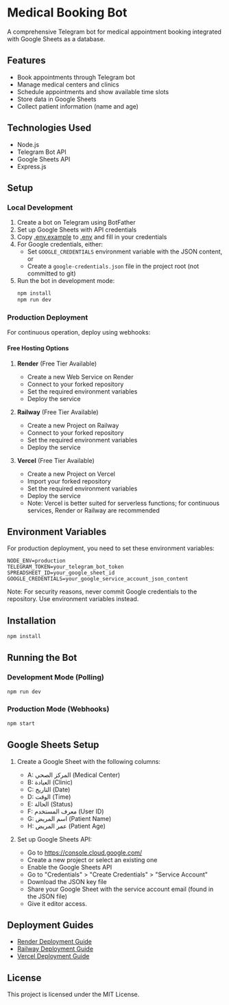 # Medical Booking Bot

A comprehensive Telegram bot for medical appointment booking integrated with Google Sheets as a database.

## Features
- Book appointments through Telegram bot
- Manage medical centers and clinics
- Schedule appointments and show available time slots
- Store data in Google Sheets
- Collect patient information (name and age)

## Technologies Used
- Node.js
- Telegram Bot API
- Google Sheets API
- Express.js

## Setup

### Local Development
1. Create a bot on Telegram using BotFather
2. Set up Google Sheets with API credentials
3. Copy [.env.example](file:///c%3A/Users/hussein%20tech/StudioProjects/New%20folder%20%284%29/.env.example) to [.env](file:///c%3A/Users/hussein%20tech/StudioProjects/New%20folder%20%284%29/.env) and fill in your credentials
4. For Google credentials, either:
   - Set `GOOGLE_CREDENTIALS` environment variable with the JSON content, or
   - Create a `google-credentials.json` file in the project root (not committed to git)
5. Run the bot in development mode:
   ```bash
   npm install
   npm run dev
   ```

### Production Deployment
For continuous operation, deploy using webhooks:

#### Free Hosting Options

1. **Render** (Free Tier Available)
   - Create a new Web Service on Render
   - Connect to your forked repository
   - Set the required environment variables
   - Deploy the service

2. **Railway** (Free Tier Available)
   - Create a new Project on Railway
   - Connect to your forked repository
   - Set the required environment variables
   - Deploy the service

3. **Vercel** (Free Tier Available)
   - Create a new Project on Vercel
   - Import your forked repository
   - Set the required environment variables
   - Deploy the service
   - Note: Vercel is better suited for serverless functions; for continuous services, Render or Railway are recommended

## Environment Variables

For production deployment, you need to set these environment variables:

```
NODE_ENV=production
TELEGRAM_TOKEN=your_telegram_bot_token
SPREADSHEET_ID=your_google_sheet_id
GOOGLE_CREDENTIALS=your_google_service_account_json_content
```

Note: For security reasons, never commit Google credentials to the repository. Use environment variables instead.

## Installation
```bash
npm install
```

## Running the Bot

### Development Mode (Polling)
```bash
npm run dev
```

### Production Mode (Webhooks)
```bash
npm start
```

## Google Sheets Setup

1. Create a Google Sheet with the following columns:
   - A: المركز الصحي (Medical Center)
   - B: العيادة (Clinic)
   - C: التاريخ (Date)
   - D: الوقت (Time)
   - E: الحالة (Status)
   - F: معرف المستخدم (User ID)
   - G: اسم المريض (Patient Name)
   - H: عمر المريض (Patient Age)

2. Set up Google Sheets API:
   - Go to https://console.cloud.google.com/
   - Create a new project or select an existing one
   - Enable the Google Sheets API
   - Go to "Credentials" > "Create Credentials" > "Service Account"
   - Download the JSON key file
   - Share your Google Sheet with the service account email (found in the JSON file)
   - Give it editor access.

## Deployment Guides

- [Render Deployment Guide](file:///c%3A/Users/hussein%20tech/StudioProjects/New%20folder%20%284%29/RENDER_DEPLOYMENT_GUIDE.md)
- [Railway Deployment Guide](file:///c%3A/Users/hussein%20tech/StudioProjects/New%20folder%20%284%29/RAILWAY_DEPLOYMENT_GUIDE.md)
- [Vercel Deployment Guide](file:///c%3A/Users/hussein%20tech/StudioProjects/New%20folder%20%284%29/VERCEL_DEPLOYMENT_GUIDE.md)

## License
This project is licensed under the MIT License.